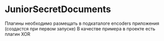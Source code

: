# JuniorSecretDocuments
Плагины необходимо размещать в подкаталоге encoders приложения (создастся при первом запуске)
В качестве примера в проекте есть плагин XOR
